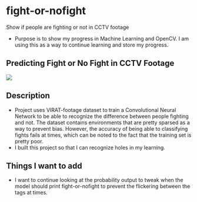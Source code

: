 # fight-or-nofight
Show if people are fighting or not in CCTV footage

* Purpose is to show my progress in Machine Learning and OpenCV. I am using this as a way to continue learning and store my progress.

## Predicting Fight or No Fight in CCTV Footage

![](fight-or-nofight.gif)


## Description
* Project uses VIRAT-footage dataset to train a Convolutional Neural Network to be able to recognize the difference between people fighting and not. The dataset contains environments that are pretty sparsed as a way to prevent bias. However, the accuracy of being able to classifying fights fails at times, which can be noted to the fact that the training set is pretty poor. 
* I built this project so that I can recognize holes in my learning.

## Things I want to add
* I want to continue looking at the probability output to tweak when the model should print fight-or-nofight to prevent the flickering between the tags at times.

